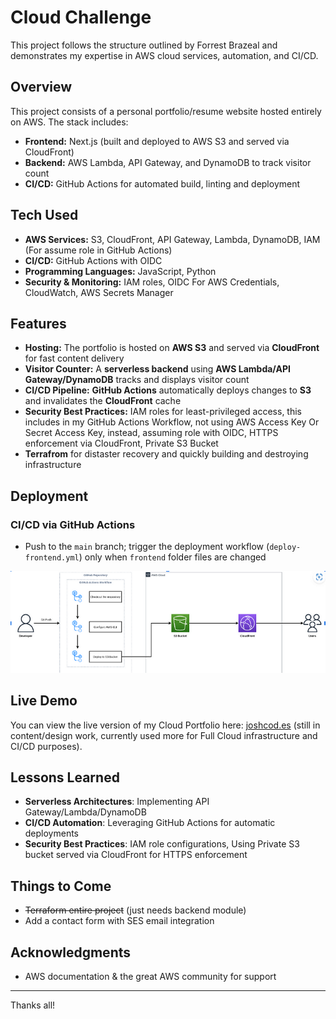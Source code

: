 # Cloud Challenge

This project follows the structure outlined by Forrest Brazeal and demonstrates my expertise in AWS cloud services, automation, and CI/CD.

## Overview
This project consists of a personal portfolio/resume website hosted entirely on AWS. The stack includes:
- **Frontend:** Next.js (built and deployed to AWS S3 and served via CloudFront)
- **Backend:** AWS Lambda, API Gateway, and DynamoDB to track visitor count
- **CI/CD:** GitHub Actions for automated build, linting and deployment

## Tech Used
- **AWS Services:** S3, CloudFront, API Gateway, Lambda, DynamoDB, IAM (For assume role in GitHub Actions)
- **CI/CD:** GitHub Actions with OIDC
- **Programming Languages:** JavaScript, Python
- **Security & Monitoring:** IAM roles, OIDC For AWS Credentials, CloudWatch, AWS Secrets Manager
 
## Features
- **Hosting:** The portfolio is hosted on **AWS S3** and served via **CloudFront** for fast content delivery
- **Visitor Counter:** A **serverless backend** using **AWS Lambda/API Gateway/DynamoDB** tracks and displays visitor count
- **CI/CD Pipeline:** **GitHub Actions** automatically deploys changes to **S3** and invalidates the **CloudFront** cache
- **Security Best Practices:** IAM roles for least-privileged access, this includes in my GitHub Actions Workflow, not using AWS Access Key Or Secret Access Key, instead, assuming role with OIDC, HTTPS enforcement via CloudFront, Private S3 Bucket
- **Terrafrom** for distaster recovery and quickly building and destroying infrastructure


## Deployment

### CI/CD via GitHub Actions
- Push to the `main` branch; trigger the deployment workflow (`deploy-frontend.yml`) only when `frontend` folder files are changed

<img title="a title" alt="Alt text" src="ci-cd.png">

## Live Demo
You can view the live version of my Cloud Portfolio here: [joshcod.es](https://joshcod.es) (still in content/design work, currently used more for Full Cloud infrastructure and CI/CD purposes).

## Lessons Learned
- **Serverless Architectures**: Implementing API Gateway/Lambda/DynamoDB
- **CI/CD Automation**: Leveraging GitHub Actions for automatic deployments
- **Security Best Practices**: IAM role configurations, Using Private S3 bucket served via CloudFront for HTTPS enforcement

## Things to Come
- ~~Terraform entire project~~ (just needs backend module)
- Add a contact form with SES email integration

## Acknowledgments
- AWS documentation & the great AWS community for support

---
Thanks all!

